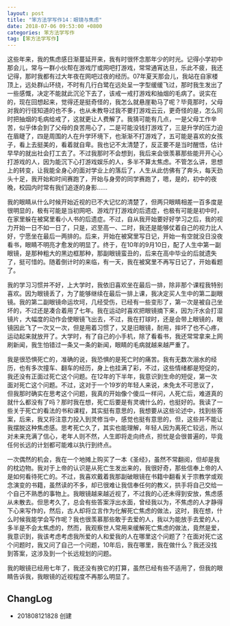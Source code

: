 ```yaml
---
layout: post
title: "笨方法学写作14：眼镜与焦虑"
date: 2018-07-06 09:53:00 +0800 
categories: 笨方法学写作
tag: [笨方法学写作]
---   
```


这些年来，我的焦虑感日渐蔓延开来，我有时很怀念那年少的时光。记得小学初中那会儿，常与一群小伙帮在游戏厅或网吧打游戏，常常通宵达旦，乐此不疲，我还记得，那时我都有过大年夜在网吧过夜的经历。07年夏天那会儿，我站在自家楼顶上，远处群山环绕，不时有几行白鹭在远处呈一字型缓缓飞过，那时我生发出了一些感慨，决定不能就此沉沦下去了，该戒一戒打游戏和抽烟的毛病了。说实在的，现在回想起来，觉得还是挺奇怪的，我怎么就悬崖勒马了呢？毕竟那时，父母对我的行径知道的也不多，也从未教导过我不要打游戏云云，更奇怪的是，怎么同时把抽烟的毛病给戒了，这就更让人费解了。我猜可能有几点，一是父母工作辛苦，似乎体会到了父母的良苦用心了，二是可能没钱打游戏了，三是升学的压力迫在眉睫了，四是周围的人在升学环境下，也渐渐不打游戏了，五可能是喜欢的女孩子，看上去挺美的，看着就自卑。我也记不太清楚了，反正要不是当时醒悟，估计早早的就出社会打工去了。不过我那时不会想到，我后来会很羡慕那些能开开心心打游戏的人，因为能沉下心打游戏娱乐的人，多半不算太焦虑。不管怎么讲，思想上的转变，让我能全身心的面对学业上的落后了，人生从此仿佛有了奔头，每天劲头十足，我开始和时间赛跑了，开始与身旁的同学赛跑了，嗯，是的，初中的夜晚，校园内时常有我们追逐的身影......

我的眼睛从什么时候开始近视的已不大记忆的清楚了，但两只眼睛相差一百多度是很明显的，极有可能是当初网吧、游戏厅打游戏的后遗症，也极有可能是初中时，在家里躲在被窝里看小人书的后遗症。不过，自从我开始要好好学习之后，我的视力开始一日不如一日了，只是，迟至高一、二时，我还是能够仗着自己的视力比人好，宁愿坐在最后一两排的。后来，开始在被窝里写日记，开始一有空就没日没夜看书，眼睛不明亮才愈发的明显了。终于，在10年的9月10日，配了人生中第一副眼镜，是那种粗大的黑边框那种，那副眼镜蛮丑的，后来在高中毕业的后就遗失了，挺可惜的。随着倒计时的来临，有一天，我在被窝里不再写日记了，开始看题了。

我的学习习惯并不好，上大学时，我依旧喜欢坐在最后一排，除非那个课程我特别喜欢。因为眼镜丢了，为了能够继续在最后一排上课，我决定买人生中的第二副眼镜。我的第二副眼镜命运坎坷，几经受伤，已经有一些变形了，第一次是被自己坐坏的，不过还是凑合着用了七年。我在运动时喜欢把眼镜摘下来，因为汗水会打湿镜片，大幅度的动作会使眼镜飞出去，不过，我在打球时，还是会带上眼镜的，眼镜因此飞了一次又一次，但是用着习惯了，又是旧眼镜，耐用，摔坏了也不心疼，运动起来就放开了。大学时，有了自己的小手机，除了看看书，我还常常拿来上网刷新闻，我生怕错过一条又一条的新闻，眼睛的毛病就越来越严重了。

我是很恐惧死亡的，准确的说，我恐惧的是死亡时的痛苦。我有无数次溺水的经历，也有多次撞车、翻车的经历，身上也挂满了彩，不过，这些情绪都是短促的，我还没有正面过死亡这个问题。在12年的下半年，我意识到生命的短促，第一次面对死亡这个问题。不过，这对于一个19岁的年轻人来说，未免太不可思议了，但我那时确实在思考这个问题，我真的开始像个傻瓜一样问，人死亡后，难道真的就什么都没有了吗？那时我在想，死亡后要是有灵魂什么的，也挺好的。我读了一些关于死亡的看法的书和课程，其实挺有意思的，我想要从这些论述中，找到些答案，后来，我又将注意力投入到灵修当中，感觉也挺有意思的，但，这些并不能让我摆脱这种焦虑感。思考死亡久了，其实也能理解，年轻人因为离死亡较远，所以对未来充满了信心，老年人则不然，人生即将走向终点，担忧是会很普遍的，毕竟任何长远的计划都可能难以执行到终点。

一次偶然的机会，我在一个地摊上购买了一本《圣经》，虽然不常翻阅，但却是我的枕边物。我对于上帝的认识是从死亡生发出来的，我很好奇，那些信奉上帝的人是如何看待死亡的。不过，我喜欢戴着我那副破眼镜在书籍中翻看关于宗教学或观念演变的书籍，虽然读的不多，却已很难让我信奉任何的教义，拱手将自己交给一个自己不熟悉的事物上。我眼镜越来越近视了，不过我的心还未得到安放，焦虑感从未散去。但思考久了，总会有些答案浮出水面，曾经我以为，不焦虑的人才静得下心来写作的，然后，古人却将立言作为化解死亡焦虑的做法，这时，我在想，什么时候我能学会写作呢？我也很羡慕那些敢于去爱的人，我以为能放手去爱的人，多半是不会太焦虑的，然而，我观察世人常用来缓解死亡焦虑的做法，竟然是爱，我意识到，我该考虑考虑我所爱的人和爱我的人在哪里这个问题了？在面对死亡这个问题时，我又问了自己一个问题，10年后，我在哪里，我在做什么？我还没找到答案，这涉及到一个长远规划的问题。

我的眼镜已经用七年了，我还没有换它的打算，虽然已经有些不适用了，但我的眼睛告诉我，我眼镜的近视程度不再那么明显了。

## ChangLog
- 201808121828 创建

